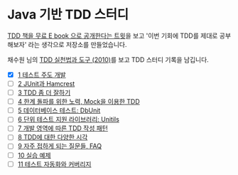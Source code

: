 # Java 기반 TDD 스터디

[TDD 책을 무료 E book 으로 공개한다는 트윗](https://twitter.com/doortts/status/1019220522058407936)을 보고 '이번 기회에 TDD를 제대로 공부해보자' 라는 생각으로 저장소를 만들었습니다.

채수원 님의 [TDD 실천법과 도구 (2010)](https://repo.yona.io/doortts/blog/issue/1)를 보고 TDD 스터디 기록을 남깁니다.

  * [x] [1 테스트 주도 개발](https://github.com/sshplendid/tdd-study/blob/master/doc/tdd_01_test_driven_development.md)
  * [ ] [2 JUnit과 Hamcrest](https://github.com/sshplendid/tdd-study/blob/master/doc/tdd_02_junit_and_hamcrest.md)
  * [ ] [3 TDD 좀 더 잘하기]()
  * [ ] [4 한계 돌파를 위한 노력, Mock을 이용한 TDD]()
  * [ ] [5 데이터베이스 테스트: DbUnit]()
  * [ ] [6 단위 테스트 지원 라이브러리: Unitils]()
  * [ ] [7 개발 영역에 따른 TDD 작성 패턴]()
  * [ ] [8 TDD에 대한 다양한 시각]()
  * [ ] [9 자주 접하게 되는 질문들, FAQ]()
  * [ ] [10 실습 예제]()
  * [ ] [11 테스트 자동화와 커버리지]()
